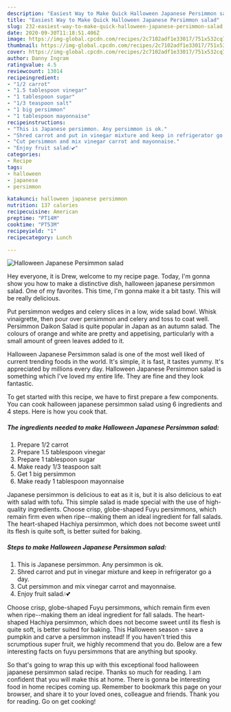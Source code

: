 ```yaml
---
description: "Easiest Way to Make Quick Halloween Japanese Persimmon salad"
title: "Easiest Way to Make Quick Halloween Japanese Persimmon salad"
slug: 232-easiest-way-to-make-quick-halloween-japanese-persimmon-salad
date: 2020-09-30T11:18:51.406Z
image: https://img-global.cpcdn.com/recipes/2c7102adf1e33017/751x532cq70/halloween-japanese-persimmon-salad-recipe-main-photo.jpg
thumbnail: https://img-global.cpcdn.com/recipes/2c7102adf1e33017/751x532cq70/halloween-japanese-persimmon-salad-recipe-main-photo.jpg
cover: https://img-global.cpcdn.com/recipes/2c7102adf1e33017/751x532cq70/halloween-japanese-persimmon-salad-recipe-main-photo.jpg
author: Danny Ingram
ratingvalue: 4.5
reviewcount: 13014
recipeingredient:
- "1/2 carrot"
- "1.5 tablespoon vinegar"
- "1 tablespoon sugar"
- "1/3 teaspoon salt"
- "1 big persimmon"
- "1 tablespoon mayonnaise"
recipeinstructions:
- "This is Japanese persimmon. Any persimmon is ok."
- "Shred carrot and put in vinegar mixture and keep in refrigerator go a day."
- "Cut persimmon and mix vinegar carrot and mayonnaise."
- "Enjoy fruit salad🎶💕"
categories:
- Recipe
tags:
- halloween
- japanese
- persimmon

katakunci: halloween japanese persimmon 
nutrition: 137 calories
recipecuisine: American
preptime: "PT14M"
cooktime: "PT53M"
recipeyield: "1"
recipecategory: Lunch

---
```



![Halloween Japanese Persimmon salad](https://img-global.cpcdn.com/recipes/2c7102adf1e33017/751x532cq70/halloween-japanese-persimmon-salad-recipe-main-photo.jpg)

Hey everyone, it is Drew, welcome to my recipe page. Today, I'm gonna show you how to make a distinctive dish, halloween japanese persimmon salad. One of my favorites. This time, I'm gonna make it a bit tasty. This will be really delicious.

Put persimmon wedges and celery slices in a low, wide salad bowl. Whisk vinaigrette, then pour over persimmon and celery and toss to coat well. Persimmon Daikon Salad is quite popular in Japan as an autumn salad. The colours of orange and white are pretty and appetising, particularly with a small amount of green leaves added to it.

Halloween Japanese Persimmon salad is one of the most well liked of current trending foods in the world. It's simple, it is fast, it tastes yummy. It's appreciated by millions every day. Halloween Japanese Persimmon salad is something which I've loved my entire life. They are fine and they look fantastic.


To get started with this recipe, we have to first prepare a few components. You can cook halloween japanese persimmon salad using 6 ingredients and 4 steps. Here is how you cook that.

<!--inarticleads1-->

##### The ingredients needed to make Halloween Japanese Persimmon salad:

1. Prepare 1/2 carrot
1. Prepare 1.5 tablespoon vinegar
1. Prepare 1 tablespoon sugar
1. Make ready 1/3 teaspoon salt
1. Get 1 big persimmon
1. Make ready 1 tablespoon mayonnaise


Japanese persimmon is delicious to eat as it is, but it is also delicious to eat with salad with tofu. This simple salad is made special with the use of high-quality ingredients. Choose crisp, globe-shaped Fuyu persimmons, which remain firm even when ripe--making them an ideal ingredient for fall salads. The heart-shaped Hachiya persimmon, which does not become sweet until its flesh is quite soft, is better suited for baking. 

<!--inarticleads2-->

##### Steps to make Halloween Japanese Persimmon salad:

1. This is Japanese persimmon. Any persimmon is ok.
1. Shred carrot and put in vinegar mixture and keep in refrigerator go a day.
1. Cut persimmon and mix vinegar carrot and mayonnaise.
1. Enjoy fruit salad🎶💕


Choose crisp, globe-shaped Fuyu persimmons, which remain firm even when ripe--making them an ideal ingredient for fall salads. The heart-shaped Hachiya persimmon, which does not become sweet until its flesh is quite soft, is better suited for baking. This Halloween season - save a pumpkin and carve a persimmon instead! If you haven&#39;t tried this scrumptious super fruit, we highly recommend that you do. Below are a few interesting facts on fuyu persimmons that are anything but spooky. 

So that's going to wrap this up with this exceptional food halloween japanese persimmon salad recipe. Thanks so much for reading. I am confident that you will make this at home. There is gonna be interesting food in home recipes coming up. Remember to bookmark this page on your browser, and share it to your loved ones, colleague and friends. Thank you for reading. Go on get cooking!
